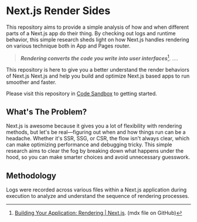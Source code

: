 # Next.js Render Sides

This repository aims to provide a simple analysis of how and when different parts of a Next.js app do their thing. By checking out logs and runtime behavior, this simple research sheds light on how Next.js handles rendering on various technique both in App and Pages router.

> **_Rendering converts the code you write into user interfaces_**[^1]. ....

This repository is here to give you a better understand the render behaviors of Next.js Next.js and help you build and optimize Next.js based apps to run smoother and faster.

Please visit this repository in [Code Sandbox](https://codesandbox.io/p/github/sensasi-delight/nextjs-render-sides) to getting started.

## What's The Problem?

Next.js is awesome because it gives you a lot of flexibility with rendering methods, but let's be real—figuring out when and how things run can be a headache. Whether it's SSR, SSG, or CSR, the flow isn't always clear, which can make optimizing performance and debugging tricky. This simple research aims to clear the fog by breaking down what happens under the hood, so you can make smarter choices and avoid unnecessary guesswork.

## Methodology

Logs were recorded across various files within a Next.js application during execution to analyze and understand the sequence of rendering processes.

[^1]: [Building Your Application: Rendering | Next.js](https://github.com/vercel/next.js/blob/8ffa6c74b1f3fe357ce25bb455a565c6327dbd1e/docs/01-app/03-building-your-application/03-rendering/index.mdx). (mdx file on GitHub)
